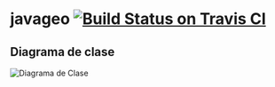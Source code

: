 # javageo [![Build Status on Travis CI](https://travis-ci.org/svidrascu/javageo.svg?branch=master)](https://travis-ci.org/svidrascu/javageo)

## Diagrama de clase
![Diagrama de Clase](https://raw.githubusercontent.com/svidrascu/javageo/master/diagram.png)
